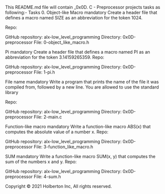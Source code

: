 This README.md file will contain _0x0D. C - Preprocessor projects tasks as following:-
Tasks 0. Object-like Macro mandatory Create a header file that defines a macro named SIZE as an abbreviation for the token 1024.

Repo:

GitHub repository: alx-low_level_programming Directory: 0x0D-preprocessor File: 0-object_like_macro.h

Pi mandatory Create a header file that defines a macro named PI as an abbreviation for the token 3.14159265359.
Repo:

GitHub repository: alx-low_level_programming Directory: 0x0D-preprocessor File: 1-pi.h

File name mandatory Write a program that prints the name of the file it was compiled from, followed by a new line.
You are allowed to use the standard library

Repo:

GitHub repository: alx-low_level_programming Directory: 0x0D-preprocessor File: 2-main.c

Function-like macro mandatory Write a function-like macro ABS(x) that computes the absolute value of a number x.
Repo:

GitHub repository: alx-low_level_programming Directory: 0x0D-preprocessor File: 3-function_like_macro.h

SUM mandatory Write a function-like macro SUM(x, y) that computes the sum of the numbers x and y.
Repo:

GitHub repository: alx-low_level_programming Directory: 0x0D-preprocessor File: 4-sum.h

Copyright © 2021 Holberton Inc, All rights reserved.
